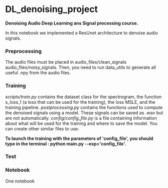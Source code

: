 # DL_denoising_project

**Denoising Audio Deep Learning ans Signal processing course.**

In this notebook we implemented a ResUnet architecture to denoise audio signals.

### Preprocessing

The audio files must be placed in audio_files/clean_signals audio_files/noisy_signals.
Then, you need to run data_utils to generate all useful .npy from the audio files.

### Training

*scripts/train.py* contains the dataset class for the spectrogram, the function s_loss_1 (a loss that can be used for the training), the loss MSLE, and the training pipeline.
*postprocessing.py* contains the functions used to compute the denoised signals using a model. These signals can be saved as .wav but are not automatically.
*config/config_file.py* is a file containing information about what will be used for the training and where to save the model. You can create other similar files to use.

**To launch the training with the parameters of 'config_file', you should type in the terminal : python main.py --exp='config_file'.**

### Test

### Notebook

One notebook 


